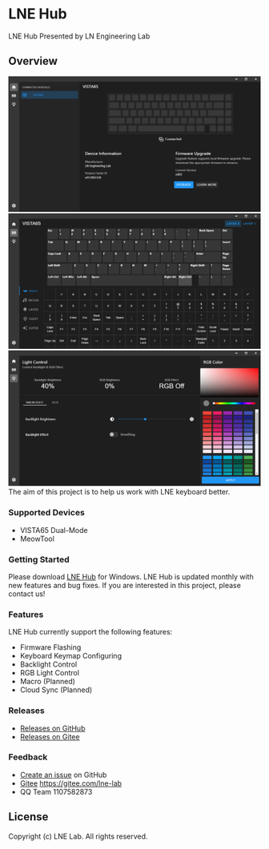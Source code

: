 # LNE Hub
LNE Hub Presented by LN Engineering Lab

## Overview

![LNE Hub](assets/images/home_en.png "LNE Hub")
![Keymap](assets/images/keymap_en.png "Keymap")
![Lighting](assets/images/lighting_en.png "Lighting")
The aim of this project is to help us work with LNE keyboard better.

### Supported Devices

* VISTA65 Dual-Mode
* MeowTool

### Getting Started

Please download [LNE Hub](https://github.com/ln-org/lne_hub/releases) for Windows. LNE Hub is updated monthly with new features and bug fixes.
If you are interested in this project, please contact us!

### Features
LNE Hub currently support the following features:
* Firmware Flashing
* Keyboard Keymap Configuring
* Backlight Control
* RGB Light Control
* Macro (Planned)
* Cloud Sync (Planned)

### Releases
* [Releases on GitHub](https://github.com/ln-org/lne_hub/releases)
* [Releases on Gitee](https://gitee.com/lne-lab/lne_hub/releases)

### Feedback
* [Create an issue](https://github.com/ln-org/lne_hub/issues) on GitHub
* [Gitee](https://gitee.com/lne-lab) https://gitee.com/lne-lab
* QQ Team 1107582873

## License
Copyright (c) LNE Lab. All rights reserved.
